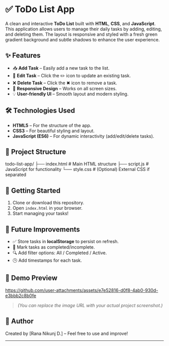 # ✅ ToDo List App

A clean and interactive **ToDo List** built with **HTML**, **CSS**, and **JavaScript**. This application allows users to manage their daily tasks by adding, editing, and deleting them. The layout is responsive and styled with a fresh green gradient background and subtle shadows to enhance the user experience.

## ✨ Features

- 📥 **Add Task** – Easily add a new task to the list.
- 📝 **Edit Task** – Click the ✏️ icon to update an existing task.
- ❌ **Delete Task** – Click the ✖ icon to remove a task.
- 🎨 **Responsive Design** – Works on all screen sizes.
- 💡 **User-friendly UI** – Smooth layout and modern styling.

## 🛠️ Technologies Used

- **HTML5** – For the structure of the app.
- **CSS3** – For beautiful styling and layout.
- **JavaScript (ES6)** – For dynamic interactivity (add/edit/delete tasks).

## 📂 Project Structure

todo-list-app/
├── index.html # Main HTML structure
├── script.js # JavaScript for functionality
└── style.css # (Optional) External CSS if separated

## 🚀 Getting Started

1. Clone or download this repository.
2. Open `index.html` in your browser.
3. Start managing your tasks!

## 🔮 Future Improvements

- ✅ Store tasks in **localStorage** to persist on refresh.
- 🔄 Mark tasks as completed/incomplete.
- 🔍 Add filter options: All / Completed / Active.
- 🕒 Add timestamps for each task.

## 📸 Demo Preview



https://github.com/user-attachments/assets/e7e52816-d0f8-4ab0-930d-e3bbb2c8b0fe



> *(You can replace the image URL with your actual project screenshot.)*

## 🙌 Author

Created by [Rana Nikunj D.] – Feel free to use and improve!

---

